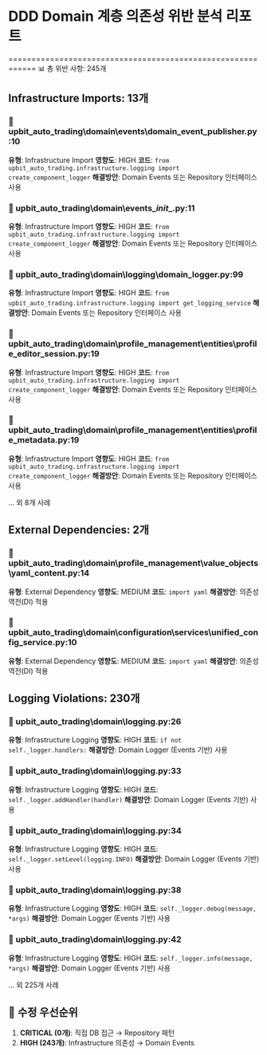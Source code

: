 # DDD Domain 계층 의존성 위반 분석 리포트
============================================================
📊 총 위반 사항: 245개

## Infrastructure Imports: 13개

### 📍 upbit_auto_trading\domain\events\domain_event_publisher.py:10
**유형**: Infrastructure Import
**영향도**: HIGH
**코드**: `from upbit_auto_trading.infrastructure.logging import create_component_logger`
**해결방안**: Domain Events 또는 Repository 인터페이스 사용

### 📍 upbit_auto_trading\domain\events\__init__.py:11
**유형**: Infrastructure Import
**영향도**: HIGH
**코드**: `from upbit_auto_trading.infrastructure.logging import create_component_logger`
**해결방안**: Domain Events 또는 Repository 인터페이스 사용

### 📍 upbit_auto_trading\domain\logging\domain_logger.py:99
**유형**: Infrastructure Import
**영향도**: HIGH
**코드**: `from upbit_auto_trading.infrastructure.logging import get_logging_service`
**해결방안**: Domain Events 또는 Repository 인터페이스 사용

### 📍 upbit_auto_trading\domain\profile_management\entities\profile_editor_session.py:19
**유형**: Infrastructure Import
**영향도**: HIGH
**코드**: `from upbit_auto_trading.infrastructure.logging import create_component_logger`
**해결방안**: Domain Events 또는 Repository 인터페이스 사용

### 📍 upbit_auto_trading\domain\profile_management\entities\profile_metadata.py:19
**유형**: Infrastructure Import
**영향도**: HIGH
**코드**: `from upbit_auto_trading.infrastructure.logging import create_component_logger`
**해결방안**: Domain Events 또는 Repository 인터페이스 사용

... 외 8개 사례

## External Dependencies: 2개

### 📍 upbit_auto_trading\domain\profile_management\value_objects\yaml_content.py:14
**유형**: External Dependency
**영향도**: MEDIUM
**코드**: `import yaml`
**해결방안**: 의존성 역전(DI) 적용

### 📍 upbit_auto_trading\domain\configuration\services\unified_config_service.py:10
**유형**: External Dependency
**영향도**: MEDIUM
**코드**: `import yaml`
**해결방안**: 의존성 역전(DI) 적용

## Logging Violations: 230개

### 📍 upbit_auto_trading\domain\logging.py:26
**유형**: Infrastructure Logging
**영향도**: HIGH
**코드**: `if not self._logger.handlers:`
**해결방안**: Domain Logger (Events 기반) 사용

### 📍 upbit_auto_trading\domain\logging.py:33
**유형**: Infrastructure Logging
**영향도**: HIGH
**코드**: `self._logger.addHandler(handler)`
**해결방안**: Domain Logger (Events 기반) 사용

### 📍 upbit_auto_trading\domain\logging.py:34
**유형**: Infrastructure Logging
**영향도**: HIGH
**코드**: `self._logger.setLevel(logging.INFO)`
**해결방안**: Domain Logger (Events 기반) 사용

### 📍 upbit_auto_trading\domain\logging.py:38
**유형**: Infrastructure Logging
**영향도**: HIGH
**코드**: `self._logger.debug(message, *args)`
**해결방안**: Domain Logger (Events 기반) 사용

### 📍 upbit_auto_trading\domain\logging.py:42
**유형**: Infrastructure Logging
**영향도**: HIGH
**코드**: `self._logger.info(message, *args)`
**해결방안**: Domain Logger (Events 기반) 사용

... 외 225개 사례

## 🎯 수정 우선순위
1. **CRITICAL (0개)**: 직접 DB 접근 → Repository 패턴
2. **HIGH (243개)**: Infrastructure 의존성 → Domain Events
